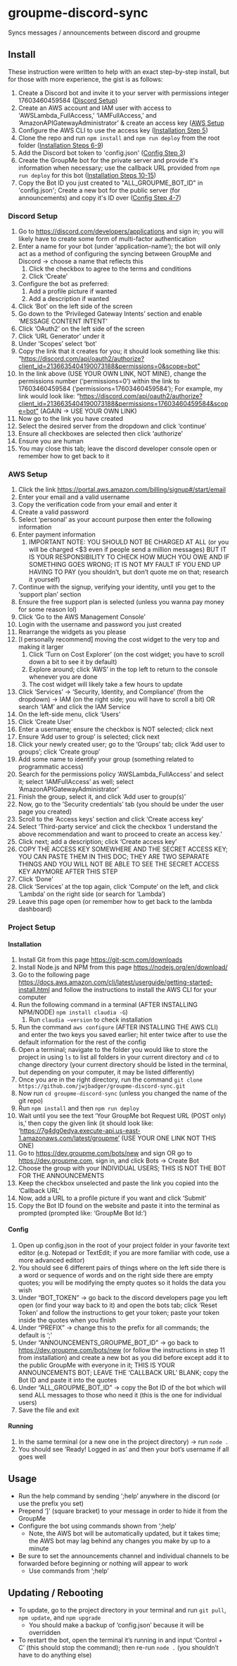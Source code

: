 # groupme-discord-sync

Syncs messages / announcements between discord and groupme

## Install

These instruction were written to help with an exact step-by-step install, but for those with more experience, the gist is as follows:
1. Create a Discord bot and invite it to your server with permissions integer 17603460459584 ([Discord Setup](#discord-setup))
2. Create an AWS account and IAM user with access to 'AWSLambda_FullAccess,' ‘IAMFullAccess,' and ‘AmazonAPIGatewayAdministrator’ & create an access key ([AWS Setup](#aws-setup)
3. Configure the AWS CLI to use the access key ([Installation Step 5](installation))
4. Clone the repo and run `npm install` and `npm run deploy` from the root folder ([Installation Steps 6-9](#installation))
5. Add the Discord bot token to 'config.json' ([Config Step 3](#config))
6. Create the GroupMe bot for the private server and provide it's information when necessary; use the callback URL provided from `npm run deploy` for this bot ([Installation Steps 10-15](#installation))
7. Copy the Bot ID you just created to "ALL_GROUPME_BOT_ID" in 'config.json'; Create a new bot for the public server (for announcements) and copy it's ID over ([Config Step 4-7](#config))

### Discord Setup

1. Go to https://discord.com/developers/applications and sign in; you will likely have to create some form of multi-factor authentication
2. Enter a name for your bot (under ‘application-name’); the bot will only act as a method of configuring the syncing between GroupMe and Discord -> choose a name that reflects this
    1. Click the checkbox to agree to the terms and conditions
    2. Click ‘Create’
3. Configure the bot as preferred:
    1. Add a profile picture if wanted
    2. Add a description if wanted
4. Click ‘Bot’ on the left side of the screen
5. Go down to the ‘Privileged Gateway Intents’ section and enable ‘MESSAGE CONTENT INTENT’
6. Click ‘OAuth2’ on the left side of the screen
7. Click ‘URL Generator’ under it
8. Under ’Scopes’ select ‘bot’ 
9. Copy the link that it creates for you; it should look something like this: “https://discord.com/api/oauth2/authorize?client_id=2136635404190073188&permissions=0&scope=bot”
10. In the link above (USE YOUR OWN LINK, NOT MINE), change the permissions number (‘permissions=0’) within the link to 17603460459584 (‘permissions=17603460459584’); For example, my link would look like: “https://discord.com/api/oauth2/authorize?client_id=2136635404190073188&permissions=17603460459584&scope=bot” (AGAIN -> USE YOUR OWN LINK)
11. Now go to the link you have created
12. Select the desired server from the dropdown and click ‘continue’
13. Ensure all checkboxes are selected then click ‘authorize’
14. Ensure you are human
15. You may close this tab; leave the discord developer console open or remember how to get back to it

### AWS Setup

1. Click the link https://portal.aws.amazon.com/billing/signup#/start/email 
2. Enter your email and a valid username
3. Copy the verification code from your email and enter it
4. Create a valid password
5. Select ‘personal’ as your account purpose then enter the following information
6. Enter payment information
    1. IMPORTANT NOTE: YOU SHOULD NOT BE CHARGED AT ALL (or you will be charged <$3 even if people send a million messages) BUT IT IS YOUR RESPONSIBILITY TO CHECK HOW MUCH YOU OWE AND IF SOMETHING GOES WRONG; IT IS NOT MY FAULT IF YOU END UP HAVING TO PAY (you shouldn’t, but don’t quote me on that; research it yourself)
7. Continue with the signup, verifying your identity, until you get to the ‘support plan’ section
8. Ensure the free support plan is selected (unless you wanna pay money for some reason lol)
9. Click ‘Go to the AWS Management Console’
10. Login with the username and password you just created
11. Rearrange the widgets as you please
12. [I personally recommend] moving the cost widget to the very top and making it larger
    1. Click ’Turn on Cost Explorer’ (on the cost widget; you have to scroll down a bit to see it by default)
    2. Explore around; click ‘AWS’ in the top left to return to the console whenever you are done
    3. The cost widget will likely take a few hours to update
13. Click ‘Services’ -> ‘Security, Identity, and Compliance’ (from the dropdown) -> IAM (on the right side; you will have to scroll a bit) OR search ‘IAM’ and click the IAM Service
14. On the left-side menu, click ‘Users’
15. Click ‘Create User’
16. Enter a username; ensure the checkbox is NOT selected; click next
17. Ensure ‘Add user to group’ is selected; click next
18. Click your newly created user; go to the ‘Groups’ tab; click ‘Add user to groups’; click ‘Create group’
19. Add some name to identify your group (something related to programmatic access)
20. Search for the permissions policy ‘AWSLambda_FullAccess’ and select it; select ‘IAMFullAccess’ as well; select ‘AmazonAPIGatewayAdministrator’
21. Finish the group, select it, and click ‘Add user to group(s)’
22. Now, go to the ’Security credentials’ tab (you should be under the user page you created)
23. Scroll to the ‘Access keys’ section and click ‘Create access key’
24. Select ‘Third-party service’ and click the checkbox ‘I understand the above recommendation and want to proceed to create an access key.’
25. Click next; add a description; click ‘Create access key’
26. COPY THE ACCESS KEY SOMEWHERE AND THE SECRET ACCESS KEY; YOU CAN PASTE THEM IN THIS DOC; THEY ARE TWO SEPARATE THINGS AND YOU WILL NOT BE ABLE TO SEE THE SECRET ACCESS KEY ANYMORE AFTER THIS STEP
27. Click ‘Done’
28. Click ‘Services’ at the top again, click ‘Compute’ on the left, and click ‘Lambda’ on the right side (or search for ‘Lambda’)
29. Leave this page open (or remember how to get back to the lambda dashboard)

### Project Setup

#### Installation

1. Install Git from this page https://git-scm.com/downloads 
2. Install Node.js and NPM from this page https://nodejs.org/en/download/
3. Go to the following page https://docs.aws.amazon.com/cli/latest/userguide/getting-started-install.html and follow the instructions to install the AWS CLI for your computer
4. Run the following command in a terminal (AFTER INSTALLING NPM/NODE) `npm install claudia -G`)
    1. Run `claudia —version` to check installation
5. Run the command `aws configure` (AFTER INSTALLING THE AWS CLI) and enter the two keys you saved earlier; hit enter twice after to use the default information for the rest of the config
6. Open a terminal; navigate to the folder you would like to store the project in using `ls` to list all folders in your current directory and `cd` to change directory (your current directory should be listed in the terminal, but depending on your computer, it may be listed differently)
7. Once you are in the right directory, run the command `git clone https://github.com/jwjbadger/groupme-discord-sync.git`
8. Now run `cd groupme-discord-sync` (unless you changed the name of the git repo)
9. Run `npm install` and then `npm run deploy`
10. Wait until you see the text ‘Your GroupMe bot Request URL (POST only) is,’ then copy the given link (it should look like: ‘https://7g4dg0edya.execute-api.us-east-1.amazonaws.com/latest/groupme’ (USE YOUR ONE LINK NOT THIS ONE)
11. Go to https://dev.groupme.com/bots/new and sign OR go to https://dev.groupme.com, sign in, and click Bots -> Create Bot
12. Choose the group with your INDIVIDUAL USERS; THIS IS NOT THE BOT FOR THE ANNOUNCEMENTS
13. Keep the checkbox unselected and paste the link you copied into the ‘Callback URL’
14. Now, add a URL to a profile picture if you want and click ‘Submit’
15. Copy the Bot ID found on the website and paste it into the terminal as prompted (prompted like: ‘GroupMe Bot Id:’)

#### Config

1. Open up config.json in the root of your project folder in your favorite text editor (e.g. Notepad or TextEdit; if you are more familiar with code, use a more advanced editor)
2. You should see 6 different pairs of things where on the left side there is a word or sequence of words and on the right side there are empty quotes; you will be modifying the empty quotes so it holds the data you wish
3. Under “BOT_TOKEN” -> go back to the discord developers page you left open (or find your way back to it) and open the bots tab; click ‘Reset Token’ and follow the instructions to get your token; paste your token inside the quotes when you finish
4. Under “PREFIX” -> change this to the prefix for all commands; the default is ‘;’
5. Under “ANNOUNCEMENTS_GROUPME_BOT_ID” -> go back to https://dev.groupme.com/bots/new (or follow the instructions in step 11 from installation) and create a new bot as you did before except add it to the public GroupMe with everyone in it; THIS IS YOUR ANNOUNCEMENTS BOT; LEAVE THE ‘CALLBACK URL’ BLANK; copy the Bot ID and paste it into the quotes
6. Under “ALL_GROUPME_BOT_ID” -> copy the Bot ID of the bot which will send ALL messages to those who need it (this is the one for individual users)
7. Save the file and exit

#### Running

1. In the same terminal (or a new one in the project directory) -> run `node .`
2. You should see ‘Ready! Logged in as’ and then your bot’s username if all goes well

## Usage

- Run the help command by sending ‘;help’ anywhere in the discord (or use the prefix you set)
- Prepend ‘]’ (square bracket) to your message in order to hide it from the GroupMe
- Configure the bot using commands shown from ‘;help’
    - Note, the AWS bot will be automatically updated, but it takes time; the AWS bot may lag behind any changes you make by up to a minute
- Be sure to set the announcements channel and individual channels to be forwarded before beginning or nothing will appear to work
    - Use commands from ‘;help’

## Updating / Rebooting

- To update, go to the project directory in your terminal and run `git pull`, `npm update`, and `npm upgrade`
    - You should make a backup of ‘config.json’ because it will be overridden 
- To restart the bot, open the terminal it’s running in and input ‘Control + C’ (this should stop the command); then re-run `node .` (you shouldn’t have to do anything else) 
